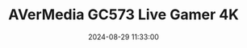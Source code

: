 ---
layout: post
title: AVerMedia GC573 Live Gamer 4K
summary: 
date: '2024-08-29 11:33:00'
tags: [PC, Video Capture, Video Capture Cards]
---